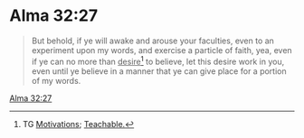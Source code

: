 # Alma 32:27

> But behold, if ye will awake and arouse your faculties, even to an experiment upon my words, and exercise a particle of faith, yea, even if ye can no more than <u>desire</u>[^a] to believe, let this desire work in you, even until ye believe in a manner that ye can give place for a portion of my words.

[Alma 32:27](https://www.churchofjesuschrist.org/study/scriptures/bofm/alma/32?lang=eng&id=p27#p27)


[^a]: TG [Motivations](https://www.churchofjesuschrist.org/study/scriptures/tg/motivations?lang=eng); [Teachable.](https://www.churchofjesuschrist.org/study/scriptures/tg/teachable?lang=eng)
